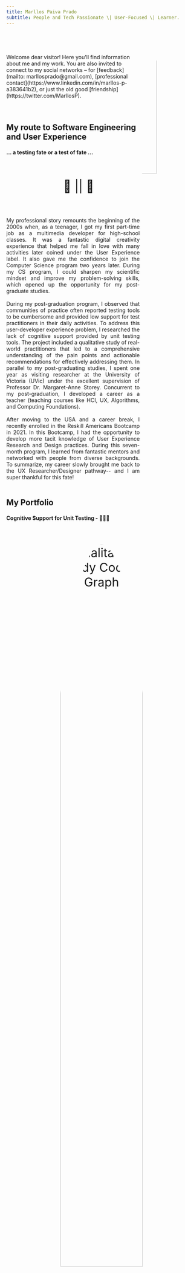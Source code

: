 ```yaml
---
title: Marllos Paiva Prado 
subtitle: People and Tech Passionate \| User-Focused \| Learner.
---
```


# 
#### 
<img src="lZgWcQEQ_400x400.jpg"
     alt="profile photo"
     style="width: 30%;
            height: auto;
            border-radius: 50%;
            float: right;
            margin-lefts: 20px;"/>

            
<br/>
<br/>
Welcome dear visitor! Here you'll find information about me and my work. You are also invited to connect to my social networks – for [feedback](mailto: marllosprado@gmail.com), [professional contact](https://www.linkedin.com/in/marllos-p-a383641b2), or just the old good [friendship](https://twitter.com/MarllosP).



<!--If you landed here, you probably wish to know a bit about me and my work. If it was an accidental click however, no hard feelings… You are still welcome to skim through the page, get to know a bit about me, and connect to my social networks – for feedback, professional contact or just plain good old friendship. <img src="ICQ-icon.png" alt="ICQ icon"
style="float: bottom; margin-right: 10px; width: 5%; height: auto;" />
 <a href="https://icq.im/marllosp"> <img src="ICQ-icon.png" alt="ICQ icon" style= "margin:0; padding:0; float:bottom; width: 3%; height: auto;"/> </a> 
-->

<br/>
<br/>
<br/>

<!--
####
* * *
####


## Me in less than 200 words
#### A mix of curiosity, accessibility and avocados. 


<p style="padding: 30px; font-size: xx-large; text-align: center;"> 🦝 + 👨‍🦽 + 🥑 </p>

<div style="text-align: justify">
Long story short, I was a young STEAM (Science, Technology, Engineering, and Mathematics) passionate boy, born in the 80/90’s, who grew up into a 36-year-old User Experience (UX) enthusiast, tech curious, and nature lover. So yes, the child alive inside me keeps bugging me to constantly analyze my numerous daily experiences as a user going from the new gadgets and packages on the market shelf to the accessibility issues in the closest pharmacy store -- which weirdly request that people have a car in order to get tested for Covid-19 (no, no pedestrian in the drive-thru, nor alternative option)! It is also this inner energy that motivates me to disassemble and reassemble my (and my friends') broken devices, just for the sake of curiosity and self-compensation if I succeed in bringing them back to life. Oh, and last but not least, there is a lot of this youth solicitude behind the many hours I spent along my life planting the seeds of my foods -- avocados in special, as they look too chock-full of life to be trashed away after giving me a delicious matinal avo-shake!
</div>


<br/>
<br/>
<br/>
-->
## My route to Software Engineering and  User Experience
#### ... a testing fate or a test of fate ...

<p style="padding: 30px; font-size: xx-large; text-align: center;">  🐜 || 🎲 </p>

<div style="text-align: justify">
My professional story remounts the beginning of the 2000s when, as a teenager, I got my first part-time job as a multimedia developer for high-school classes. It was a fantastic digital creativity experience that helped me fall in love with many activities later coined under the User Experience label. It also gave me the confidence to join the Computer Science program two years later. During my CS program, I could sharpen my scientific mindset and improve my problem-solving skills, which opened up the opportunity for my post-graduate studies.
<br/>     
<br/>     
During my post-graduation program, I observed that communities of practice often reported testing tools to be cumbersome and provided low support for test practitioners in their daily activities. To address this user-developer experience problem, I researched the lack of cognitive support provided by unit testing tools. The project included a qualitative study of real-world practitioners that led to a comprehensive understanding of the pain points and actionable recommendations for effectively addressing them. In parallel to my post-graduating studies, I spent one year as visiting researcher at the University of Victoria (UVic) under the excellent supervision of Professor Dr. Margaret-Anne Storey. Concurrent to my post-graduation, I developed a career as a teacher (teaching courses like HCI, UX, Algorithms, and Computing Foundations).
<br/>     
<br/>     
After moving to the USA and a career break, I recently enrolled in the Reskill Americans Bootcamp in 2021. In this Bootcamp, I had the opportunity to develop more tacit knowledge of User Experience Research and Design practices. During this seven-month program, I learned from fantastic mentors and networked with people from diverse backgrounds. To summarize, my career slowly brought me back to the UX Researcher/Designer pathway-- and I am super thankful for this fate!
<br/>     
<br/>     

</div>

## My Portfolio

#### Cognitive Support for Unit Testing - 🧠🧪🧠

<p style="padding: 30px; font-size: xx-large; text-align: center;"> 
<img src="graph.PNG" alt="Qualitative Study Coding Graph" style="width: 70%; height: auto; border-radius: 100%; float: center;"/>
</p> 

<div style="text-align: justify">
In this project I identified and characterized a research problem regarding the lack of user research for testing tools. I planned, conducted, and analyzed a qualitative study of practitioners to further understand the problem in the unit testing domain. The project's results and contributions include a framework and research agenda. They serve as actionable instruments for the testing community to incorporate practical improvements in cognitive support provided by current and future testing tools. Cognitive support is a key concept in offloading the users' memory during tools usage and has a direct impact on the improvement of the user experience during the tasks performed.
</div>
[See more about this project...](https://github.com/pradoprojects/Publications)

<br/>
<br/>

#### HCI/UX Classes - 📚📚📚

<p style="padding: 30px; font-size: xx-large; text-align: center;"> 
<img src="./uxlogo.png" alt="Data Structure Logo" style="width: 70%; height: auto; border-radius: 0%; float: center;"/>
</p> 

<div style="text-align: justify">
Here you can check materials and videos from my HCI and UX classes.
</div>
[See more about this project...](https://github.com/pradoprojects/UX-Classes)

<br/>
<br/>


#### Seedlers App - 🍅🥕🥔 [In Progress]

<p style="padding: 30px; font-size: xx-large; text-align: center;"> 
<img src="Seedlerslogo.png" alt="Seedlers Logo" style="width: 50%; height: auto; border-radius: 0%; float: center;"/>
</p> 

<div style="text-align: justify">
This is an ongoing project to design an app that will let plant enthusiasts connect to each other and share seeds/cuttings/ tips of their plants with other gardeners. The idea is to leverage users' well-being and environmentally sustainable attitudes by nurturing communities that share a common interest in plants.
</div>
[See more about this project...](https://github.com/pradoprojects/Seedlers)

<br/>
<br/>


#### LetMHelp! App - 📱🎓📱

<p style="padding: 30px; font-size: xx-large; text-align: center;"> 
<img src="LetMhelp!.png" alt="Seedlers Logo" style="width: 50%; height: auto; border-radius: 0%; float: center;"/>
</p> 

<div style="text-align: justify">
LetMHelp! was designed under the Reskill Americans Program as a team project carried out by my teammates and me. We had to design and implement an App to support self-learning students to find and connect to voluntary tutors in the tech field. I was the UX/UI designer of my team and my duties involved going through the Defining, Ideating, and Prototyping stages. I was also responsible for defining and designing the name and logo of the App. 
</div>
[See more about this project...](https://github.com/pradoprojects/Self-Learning-App)

<br/>
<br/>


#### WorldCitizen DonActor App - 🎁👖🎁

<p style="padding: 30px; font-size: xx-large; text-align: center;"> 
<img src="DonActor.png" alt="Seedlers Logo" style="width: 20%; height: auto; border-radius: 0%; float: center;"/>
</p> 

<div style="text-align: justify">
DonActor App was my first project at Reskill Americans Program. The app was intended to facilitate the donation process of clothes. In this project, I conducted the five design thinking stages (Empathize, Define, Ideate, Prototype, Test). I designed the UX/UI for the app as well as the name and Logo.
</div>
[See more about this project...](https://github.com/pradoprojects/DonActor)

<br/>
<br/>

#### SiAC - 👩‍🌾🧪👨‍🌾 

<p style="padding: 30px; font-size: xx-large; text-align: center;"> 
<img src="siaclogo.jpg" alt="SiAC Logo" style="width: 40%; height: auto; border-radius: 0%; float: center;"/>
</p> 

<div style="text-align: justify">
I developed this system to help automate the process of evaluation between employees of a corporation that I worked for, in the Agricultural Research field.</div>
[See more about this project...](https://github.com/pradoprojects/SiAC)

<br/>
<br/>



#### Algorithms and Programming for Beginners - 👩‍💻🧩👨‍💻

<p style="padding: 30px; font-size: xx-large; text-align: center;"> 
<img src="apb.jpg" alt="Project APB Photo" style="width: 70%; height: auto; border-radius: 50%; float: center;"/>
</p> 

<div style="text-align: justify">
The APB project was devoted to Brazilian high-school-level students that wished to learn how to program. The project focused on developing their algorithmic thinking in an innovative and unprecedented class experience - rather than just focusing on a programming language in the traditional way.
<br/>
<br/>
The project encompassed playful activities such as handcrafting bracelets with the student's initials in binary ASCII representation, cardboard games, problem-solving challenges, and team challenges mixed with computer programing.
</div>
[See more about this project...](https://github.com/pradoprojects/Project-APB)

<br/>
<br/>

#### Master Degree - 📚📚📚

<p style="padding: 30px; font-size: xx-large; text-align: center;"> 
<img src="./Testing strategy.png" alt="Data Structure Logo" style="width: 70%; height: auto; border-radius: 0%; float: center;"/>
</p> 

<div style="text-align: justify">
In this project (2007), I planned, designed, and conducted an experimental study to characterize and evaluate the cost and strength of white-box and black-box testing criteria, comparing object-oriented and procedural programs.
</div>
[See more about this project...](https://github.com/pradoprojects/MasterDegree_Artifacts)

<br/>
<br/>


#### Multimedia Flash Projects - 📚🎞🎨

<p style="padding: 30px; font-size: xx-large; text-align: center;">                                                    
  <img  style="border-radius:50px;" src="animations.png" alt="Screens and characters animated in flash" style="width: 70%; height: auto; border-radius: 0%; float: center;"/>
</p> 

<div style="text-align: justify">
Here you can check multimedia/animation projects for educational purposes that I developed in the early 2000s.
</div>  
[See more about this project...](https://github.com/pradoprojects/Multimedia-Flash-Projects)


<br/>
<br/>

#### Data Structure Classes - 📚📚📚

<p style="padding: 30px; font-size: xx-large; text-align: center;"> 
<img src="https://github.com/pradoprojects/DataStructures_Java/raw/main/dslogo.png" alt="Data Structure Logo" style="width: 70%; height: auto; border-radius: 0%; float: center;"/>
</p> 

<div style="text-align: justify">
Here you can check materials and videos from my Data Structure Classes.
</div>
[See more about this project...](https://github.com/pradoprojects/DataStructures_Java)

<br/>
<br/>

#### Other Projects

<div style="text-align: justify">
<span> <a href="https://github.com/pradoprojects"> <img src="Octocat.svg" alt="GitHub icon" style= "margin:0; padding:0; float:bottom; width: 3%; height: auto;"/> You can also check other projects that I designed/wrote/coded along my career in my GitHub repository. </a> </span>

<br/>
<br/>
     
<span> <a href="https://www.figma.com/@marllos"> <img src="Figma-logo.svg" alt="Figma icon" style= "margin:0; padding:0; float:bottom; width: 2%; height: auto;"/> My Figma profile with some recent works that I designed during my participation at the Reskill Americans Program. </a>  </span>
</div>

<br/>
<br/>
<br/>

## My thoughts on the role of User Experience Research
#### Cuisine with a grain of Class.

<p style="padding: 30px; font-size: xx-large; text-align: center;">  👨‍🍳 && 👨‍🏫 </p>

<div style="text-align: justify">
The same way STEAM activities were a thing way before someone coined a name, I consider that User Experience took the same evolutionary route. Both are an amalgam of practical and multidisciplinary concepts that we finally have a name to designate.

From my perspective, User Experience shares a lot of commonalities with gastronomy and teaching: It doesn’t matter the number of ingredients or load of theoretical knowledge you have at your disposal. If you can’t put things nicely together for YOUR audience you’ll fail to captivate them, convey your message and create a remarkable memory. I am not saying you must be awarded the equivalent to a Michelin or Global Teacher Prize before adventuring yourself into the UX field. But your UX design output must at least provoke similar feelings to that memorable dish that you tasted a decade ago during a trip, in a remote underrated restaurant -- or the classes of that teacher in your old school who immersed you and your classmates in a journey through space and time. In this sense, I’d risk saying that UX is part art, part science, but invariably driven by PURPOSE in every point of decision -- put in or taken out.  

As precisely coined by Louis Sullivan: “form follows function”. This max should guide all the points of decisions in a project that considers UX. This means that the focus for modeling the solution should not be in the product or service alone, but in the story that the person will live when in contact with the designed experience. It can’t come before or after, but along and intertwined in the project. Thus, developing UX skills entail two major aspects: sharpening empathy and critical sense in ourselves. 
</div>

<br/>
#### 👂 Empathy  

<div style="text-align: justify">
Empathy is directly connected to the artistic portion of UX. Without empathy, you can’t wear somebody’s shoes and truly access their necessities, emotions, aims, and claims. Put simply for Marvel fans, lack of empathy in UX is your passport into Wandavision World. For non-marvel fans, lack of empathy is your passport for wishful thinking… You will fail in providing an effective experience because you will be mirroring your inner feelings in the design. It can sound true, vibrant, and energetic to you. But putting in perspective, it is as ineffective as you trying to recognize yourself in a mirror that reflects somebody else’s image.  This is easier said than done, especially in a world that discourages empathy in many areas. The good news is that you can always revive and channel empathy towards design if caring about people is something that triggers your self-reward mechanism. Surely, it does in me.
</div>

<br/>
#### 🔬 Critical Sense

<div style="text-align: justify">
I tend to see critical sense as the main scientific skill demanded in User Experience Research. By sharpening critical sense, you are mastering your ability to take different perspectives in the analyses of the problem. That means you must be relentlessly open to evaluate and reevaluate the problem and the methods employed. You shall visit past successes and failures in similar and opposite projects. You must be willing to break apart and recombine the original problem, flip it upside-down as many times as possible until the “form follows function” key is activated. True critical sense demands high-doses of persistence and resilience to failure. Of course, the “fail fast, learn fast” approach is always welcome when it fits the problem. But as history teaches us, Thomas Edison made around 1K unsuccessful attempts at inventing the light bulb. In such cases, recalibrating the speed of “fast” can be an exercise of humbleness and acknowledging boundaries. Nonetheless, no one can deny the impact that electrical light had on modern life experience.
</div>

<br/>
<br/>
<br/>




## Books and Readings

Below are some book references that I like to read, consult and skim through.

- [Human-Computer Interaction](https://www.amazon.com/dp/0130461091/ref=cm_sw_r_tw_dp_SJFH5RA08NZ6HE6WP983) 
- [Interaction Design: Beyond Human-Computer Interaction by Helen Sharp](https://www.amazon.com/dp/1119547253/ref=cm_sw_r_tw_dp_PCHGZED2CQAB2C2DW180?_encoding=UTF8&psc=1) 
- [The Design of Everyday Things](https://www.amazon.com/Design-Everyday-Things-Revised-Expanded/dp/0465050654)
- [Don't Make Me Think!](https://www.amazon.com/Dont-Make-Me-Think-Usability/dp/0321344758)
- [Writing is Designing](https://rosenfeldmedia.com/books/writing-is-designing/)
- [Prototyping](https://rosenfeldmedia.com/books/prototyping/)
- [The User’s Journey](https://rosenfeldmedia.com/books/storymapping/)
- [Surveys That Work](https://rosenfeldmedia.com/books/surveys-that-work/)
- [Figure It Out: Getting from Information to Understanding](https://rosenfeldmedia.com/books/figure-it-out/)
- [Universal Principles of Design](https://www.amazon.com/Universal-Principles-Design-Revised-Updated/dp/1592535879)
- [Lean UX](https://www.amazon.com/Lean-UX-Applying-Principles-Experience/dp/1449311652)
- [Blind Spot](https://rosenfeldmedia.com/books/blind-spot/)
- [The Jobs To Be Done Playbook](https://rosenfeldmedia.com/books/jobs-to-be-done-book/)
- [About Face: The Essentials of Interaction Design](https://www.amazon.com/About-Face-Essentials-Interaction-Design/dp/1118766571)
- [Orchestrating Experiences](https://rosenfeldmedia.com/books/orchestrating-experiences/)
- [The User Experience Team of One](https://rosenfeldmedia.com/books/the-user-experience-team-of-one/)
- [Sprint: How to Solve Big Problems and Test New Ideas in Just Five Days](https://www.amazon.com/Sprint-Solve-Problems-Test-Ideas/dp/150112174X/ref=sr_1_1?dchild=1&keywords=Sprint%21&qid=1631310196&s=books&sr=1-1)
- [Just Enough Research](https://abookapart.com/products/just-enough-research) 
- [DataStory](https://www.amazon.com/dp/1940858984/ref=sspa_dk_detail_6?psc=1&pd_rd_i=1940858984&pd_rd_w=01yrs&pf_rd_p=91afecf5-8b2e-41e2-9f11-dc6992c6eaa1&pd_rd_wg=C4L5Q&pf_rd_r=HB323TR2SVHVC51217MN&pd_rd_r=43ed2a4e-2c91-4265-99d7-af8e02d8aa06&spLa=ZW5jcnlwdGVkUXVhbGlmaWVyPUExUTNTQ0pXRkNVOUFDJmVuY3J5cHRlZElkPUEwNTAzNjE3MzM0TjJURTVBVE9PVSZlbmNyeXB0ZWRBZElkPUEwMTIyMjY5MTdSQlVYNUFISkNDUSZ3aWRnZXROYW1lPXNwX2RldGFpbCZhY3Rpb249Y2xpY2tSZWRpcmVjdCZkb05vdExvZ0NsaWNrPXRydWU=)
- [Handbook of Usability Testing](https://www.amazon.com/Handbook-Usability-Testing-Conduct-Effective/dp/0470185481/ref=sr_1_1?dchild=1&keywords=Handbook+of+Usability+Testing&qid=1626719142&sr=8-1)
- [Remote Research](https://rosenfeldmedia.com/books/remote-research/)
- [Research Design](https://www.amazon.com/Research-Design-Quantitative-Community-Based-Participatory/dp/1462514383/ref=as_li_ss_tl?keywords=quantitive+ux+research&qid=1575837320&s=books&sr=1-2-fkmr0&linkCode=sl1&tag=designtalks-20&linkId=7f9f560d078142d8eb102d61a0c1f582&language=en_US)
- [Validating Product Ideas: Through Lean User Research](https://rosenfeldmedia.com/books/lean-user-research/)
- [Card Sorting](https://rosenfeldmedia.com/books/card-sorting/)
- [Interviewing Users](https://rosenfeldmedia.com/books/interviewing-users/)
- [Cognitive Psychology](https://www.amazon.com/dp/1305644654/ref=cm_sw_r_tw_dp_RESXS179F7GXDDTC69WJ?_encoding=UTF8&psc=1) 
- [https://www.designsystemsforfigma.com/](https://www.designsystemsforfigma.com/)




